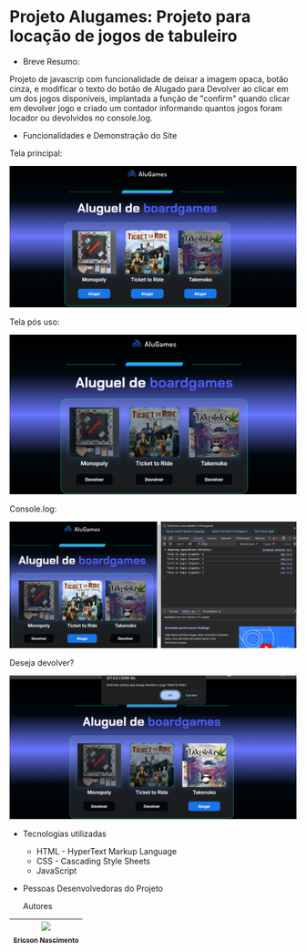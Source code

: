 # Projeto Alugames: Projeto para locação de jogos de tabuleiro

* Breve Resumo:

Projeto de javascrip com funcionalidade de deixar a imagem opaca, botão cinza, e modificar o texto do botão de Alugado para Devolver ao clicar em um dos jogos disponíveis, implantada a função de "confirm" quando clicar em devolver jogo e criado um contador informando quantos jogos foram locador ou devolvidos no console.log.

* Funcionalidades e Demonstração do Site

Tela principal:

![alt text](image.png)

Tela pós uso:

![alt text](image-1.png)

Console.log:

![alt text](image-2.png)

Deseja devolver?

![alt text](image-3.png)

* Tecnologias utilizadas

  * HTML - HyperText Markup Language
  * CSS - Cascading Style Sheets
  * JavaScript

* Pessoas Desenvolvedoras do Projeto

  Autores

| [<img loading="lazy" src="https://avatars.githubusercontent.com/u/9308189?v=4" width=115><br><sub>Ericson Nascimento</sub>](https://github.com/ericsonnascimento) |
| :---: |